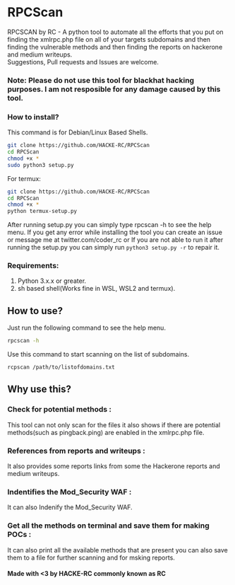 # RPCScan
RPCSCAN by RC - A python tool to automate all the efforts that you put on finding the xmlrpc.php file on all of your targets subdomains and then finding the vulnerable methods and then finding the reports on hackerone and medium writeups.
<br>Suggestions, Pull requests and Issues are welcome.

### Note: Please do not use this tool for blackhat hacking purposes. I am not resposible for any damage caused by this tool.

### How to install?
This command is for Debian/Linux Based Shells.
```bash
git clone https://github.com/HACKE-RC/RPCScan
cd RPCScan
chmod +x *
sudo python3 setup.py
```
For termux:
```bash
git clone https://github.com/HACKE-RC/RPCScan
cd RPCScan
chmod +x *
python termux-setup.py
```
After running setup.py you can simply type rpcscan -h to see the help menu.
If you get any error while installing the tool you can create an issue or message me at twitter.com/coder_rc or If you are not able to run it after running the setup.py you can simply run ```python3 setup.py -r``` to repair it.

### Requirements:
1. Python 3.x.x or greater.
2. sh based shell(Works fine in WSL, WSL2 and termux).

## How to use?
Just run the following command to see the help menu.
```bash
rpcscan -h
```
Use this command to start scanning on the list of subdomains.
```bash
rcpscan /path/to/listofdomains.txt
```

## Why use this?
### Check for potential methods :
This tool can not only scan for the files it also shows if there are potential methods(such as pingback.ping) are enabled in the xmlrpc.php file.
### References from reports and writeups :
It also provides some reports links from some the Hackerone reports and medium writeups.
### Indentifies the Mod_Security WAF :
It can also Indenify the Mod_Security WAF.
### Get all the methods on terminal and save them for making POCs :
It can also print all the available methods that are present you can also save them to a file for further scanning and for msking reports.

#### Made with <3 by HACKE-RC commonly known as RC
